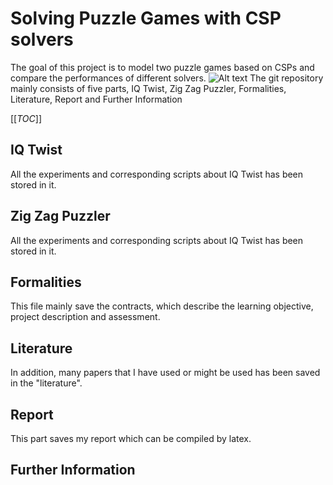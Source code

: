 # Solving Puzzle Games with CSP solvers
The goal of this project is to model two puzzle games based on CSPs and compare the performances of different solvers.
![Alt text](https://encrypted-tbn0.gstatic.com/images?q=tbn%3AANd9GcSlbXjHJPamG7Q1LInMcuNnWYJkXEJ7Xs3k5w&usqp=CAU?raw=true "IQ Twist")
The git repository mainly consists of five parts, IQ Twist, Zig Zag Puzzler, Formalities, Literature, Report and Further Information

[[_TOC_]]
## IQ Twist
All the experiments and corresponding scripts about IQ Twist has been stored in it.
## Zig Zag Puzzler
All the experiments and corresponding scripts about IQ Twist has been stored in it.
## Formalities
This file mainly save the contracts, which describe the learning objective, project description and assessment.
## Literature
In addition, many papers that I have used or might be used has been saved in the "literature".
## Report
This part saves my report which can be compiled by latex.
## Further Information
